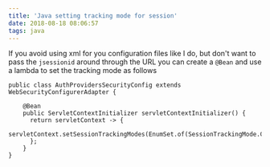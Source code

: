 ```yaml
---
title: 'Java setting tracking mode for session'
date: 2018-08-18 08:06:57
tags: java
---
```


If you avoid using xml for you configuration files like I do, but don't want to pass the `jsessionid` around through the URL you can create a `@Bean` and use a lambda to set the tracking mode as follows

    public class AuthProvidersSecurityConfig extends WebSecurityConfigurerAdapter {

        @Bean
        public ServletContextInitializer servletContextInitializer() {
          return servletContext -> {
            servletContext.setSessionTrackingModes(EnumSet.of(SessionTrackingMode.COOKIE));
          };
        }
    }

